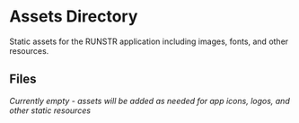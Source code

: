 # Assets Directory

Static assets for the RUNSTR application including images, fonts, and other resources.

## Files

*Currently empty - assets will be added as needed for app icons, logos, and other static resources*